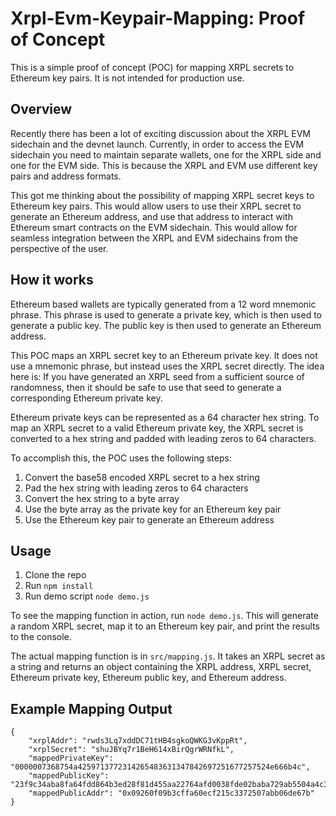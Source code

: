# Xrpl-Evm-Keypair-Mapping: Proof of Concept 

This is a simple proof of concept (POC) for mapping XRPL secrets to Ethereum key pairs. It is not intended for production use. 

## Overview
Recently there has been a lot of exciting discussion about the XRPL EVM sidechain and the devnet launch. Currently, in order to access the EVM sidechain you need to maintain separate wallets, one for the XRPL side and one for the EVM side. This is because the XRPL and EVM use different key pairs and address formats.

This got me thinking about the possibility of mapping XRPL secret keys to Ethereum key pairs. This would allow users to use their XRPL secret to generate an Ethereum address, and use that address to interact with Ethereum smart contracts on the EVM sidechain. This would allow for seamless integration between the XRPL and EVM sidechains from the perspective of the user.

## How it works
Ethereum based wallets are typically generated from a 12 word mnemonic phrase. This phrase is used to generate a private key, which is then used to generate a public key. The public key is then used to generate an Ethereum address. 

This POC maps an XRPL secret key to an Ethereum private key. It does not use a mnemonic phrase, but instead uses the XRPL secret directly. The idea here is: If you have generated an XRPL seed from a sufficient source of randomness, then it should be safe to use that seed to generate a corresponding Ethereum private key.

Ethereum private keys can be represented as a 64 character hex string. To map an XRPL secret to a valid Ethereum private key, the XRPL secret is converted to a hex string and padded with leading zeros to 64 characters. 

To accomplish this, the POC uses the following steps:
1. Convert the base58 encoded XRPL secret to a hex string
2. Pad the hex string with leading zeros to 64 characters
3. Convert the hex string to a byte array
4. Use the byte array as the private key for an Ethereum key pair
5. Use the Ethereum key pair to generate an Ethereum address

## Usage
1. Clone the repo
2. Run `npm install`
3. Run demo script `node demo.js`

To see the mapping function in action, run `node demo.js`. This will generate a random XRPL secret, map it to an Ethereum key pair, and print the results to the console.

The actual mapping function is in `src/mapping.js`. It takes an XRPL secret as a string and returns an object containing the XRPL address, XRPL secret, Ethereum private key, Ethereum public key, and Ethereum address.

## Example Mapping Output
```
{
    "xrplAddr": "rwds3Lq7xddDC71tHB4sgkoQWKG3vKppRt",
    "xrplSecret": "shuJBYq7r1BeH614xBirQgrWRNfkL",
    "mappedPrivateKey": "0000007368754a4259713772314265483631347842697251677257524e666b4c",
    "mappedPublicKey": "23f9c34aba8fa64fdd864b3ed28f81d455aa22764afd0038fde02baba729ab5504a4c3a6a17c21a5d9c921af0f74147f736f86fc51b1e62c494faf98768fe48d",
    "mappedPublicAddr": "0x09260f09b3cffa60ecf215c3372507abb06de67b"
}
```
